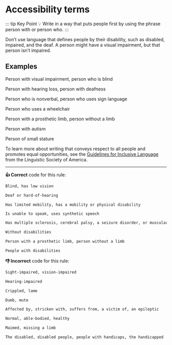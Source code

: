 # Accessibility terms

::: tip Key Point
:bulb: Write in a way that puts people first by using the phrase person with or person who. 
:::

Don’t use language that defines people by their disability, such as disabled, impaired, and the deaf.
A person might have a visual impairment, but that person isn’t impaired.

## Examples

Person with visual impairment, person who is blind

Person with hearing loss, person with deafness

Person who is nonverbal, person who uses sign language

Person who uses a wheelchair

Person with a prosthetic limb, person without a limb

Person with autism

Person of small stature

To learn more about writing that conveys respect to all people and promotes equal opportunities, see the [Guidelines for Inclusive Language](http://www.linguisticsociety.org/content/guidelines-inclusive-language "Link to Linguistic Society") from the Linguistic Society of America.

---

**:thumbsup: Correct** code for this rule:

```markdown
Blind, has low vision
```

```markdown
Deaf or hard-of-hearing
```

```markdown
Has limited mobility, has a mobility or physical disability
```

```
Is unable to speak, uses synthetic speech
```

```markdown
Has multiple sclerosis, cerebral palsy, a seizure disorder, or muscular dystrophy
```

```markdown
Without disabilities
```

```markdown
Person with a prosthetic limb, person without a limb
```

```markdown
People with disabilities
```
**:thumbsdown: Incorrect** code for this rule:

```markdown
Sight-impaired, vision-impaired
```

```markdown
Hearing-impaired
```

```markdown
Crippled, lame
```

```markdown
Dumb, mute
```

```markdown
Affected by, stricken with, suffers from, a victim of, an epileptic
```

```markdown
Normal, able-bodied, healthy
```

```markdown
Maimed, missing a limb
```

```markdown
The disabled, disabled people, people with handicaps, the handicapped
```
